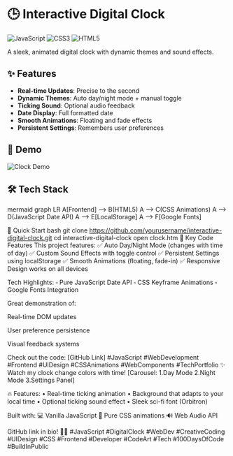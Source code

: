 # 🕒 Interactive Digital Clock

![JavaScript](https://img.shields.io/badge/JavaScript-ES6+-F7DF1E?logo=javascript&logoColor=black)
![CSS3](https://img.shields.io/badge/CSS3-1572B6?logo=css3&logoColor=white)
![HTML5](https://img.shields.io/badge/HTML5-E34F26?logo=html5&logoColor=white)

A sleek, animated digital clock with dynamic themes and sound effects.

## ✨ Features
- **Real-time Updates**: Precise to the second
- **Dynamic Themes**: Auto day/night mode + manual toggle
- **Ticking Sound**: Optional audio feedback
- **Date Display**: Full formatted date
- **Smooth Animations**: Floating and fade effects
- **Persistent Settings**: Remembers user preferences

## 🎥 Demo
![Clock Demo](screenshots/demo.gif)

## 🛠️ Tech Stack
mermaid
graph LR
    A[Frontend] --> B(HTML5)
    A --> C(CSS Animations)
    A --> D(JavaScript Date API)
    A --> E[LocalStorage]
   A --> F[Google Fonts]

   🚀 Quick Start
bash
git clone https://github.com/yourusername/interactive-digital-clock.git
cd interactive-digital-clock
open clock.htm
🌟 Key Code Features
This project features:
✅ Auto Day/Night Mode (changes with time of day)
✅ Custom Sound Effects with toggle control
✅ Persistent Settings using localStorage
✅ Smooth Animations (floating, fade-in)
✅ Responsive Design works on all devices

Tech Highlights:
▫️ Pure JavaScript Date API
▫️ CSS Keyframe Animations
▫️ Google Fonts Integration

Great demonstration of:

Real-time DOM updates

User preference persistence

Visual feedback systems

Check out the code: [GitHub Link]
#JavaScript #WebDevelopment #Frontend #UIDesign #CSSAnimations #WebComponents #TechPortfolio
✨ Watch my clock change colors with time!
[Carousel: 1.Day Mode 2.Night Mode 3.Settings Panel]

🔥 Features:
• Real-time ticking animation
• Background that adapts to your local time
• Optional ticking sound effect
• Sleek sci-fi font (Orbitron)

Built with:
💻 Vanilla JavaScript
🎨 Pure CSS animations
🔊 Web Audio API

GitHub link in bio! 👨‍💻
#JavaScript #DigitalClock #WebDev #CreativeCoding #UIDesign #CSS #Frontend #Developer #CodeArt #Tech #100DaysOfCode #BuildInPublic
